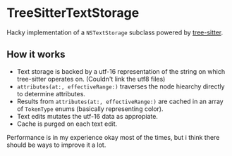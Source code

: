 # TreeSitterTextStorage
Hacky implementation of a `NSTextStorage` subclass powered by [tree-sitter](http://github.com/tree-sitter/tree-sitter).

## How it works
- Text storage is backed by a utf-16 representation of the string on which tree-sitter operates on. (Couldn't link the utf8 files)
- `attributes(at:, effectiveRange:)` traverses the node hiearchy directly to determine attributes.
- Results from `attributes(at:, effectiveRange:)` are cached in an array of `TokenType` enums (basically representing color).
- Text edits mutates the utf-16 data as appropiate.
- Cache is purged on each text edit.

Performance is in my experience okay most of the times, but i think there should be ways to improve it a lot.
